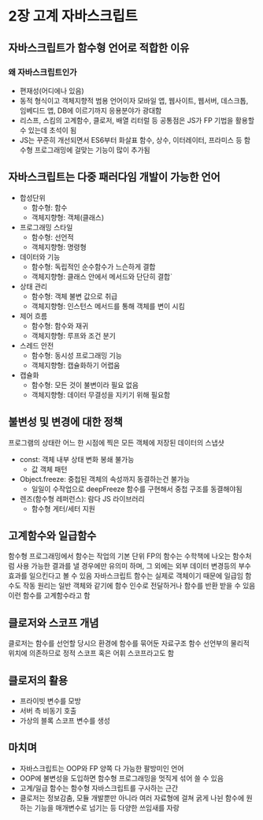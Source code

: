 # 2장 고계 자바스크립트

## 자바스크립트가 함수형 언어로 적합한 이유

### 왜 자바스크립트인가
- 편재성(어디에나 있음)
- 동적 형식이고 객체지향적 범용 언어이자 모바일 앱, 웹사이트, 웹서버, 데스크톱, 임베디드 앱, DB에 이르기까지 응용분야가 광대함
- 리스프, 스킴의 고계함수, 클로저, 배열 리터럴 등 공통점은 JS가 FP 기법을 활용할 수 있는데 초석이 됨
- JS는 꾸준히 개선되면서 ES6부터 화살표 함수, 상수, 이터레이터, 프라미스 등 함수형 프로그래밍에 걸맞는 기능이 많이 추가됨

## 자바스크립트는 다중 패러다임 개발이 가능한 언어
- 합성단위
    - 함수형: 함수
    - 객체지향형: 객체(클래스)
- 프로그래밍 스타일
    - 함수형: 선언적
    - 객체지향형: 명령형
- 데이터와 기능
    - 함수형: 독립적인 순수함수가 느슨하게 결합
    - 객체지향형: 클래스 안에서 메서드와 단단히 결합`
- 상태 관리
    - 함수형: 객체 불변 값으로 취급
    - 객체지향형: 인스턴스 메서드를 통해 객체를 변이 시킴
- 제어 흐름
    - 함수형: 함수와 재귀
    - 객체지향형: 루프와 조건 분기
- 스레드 안전
    - 함수형: 동시성 프로그래밍 기능
    - 객체지향형: 캡슐화하기 어렵움
- 캡슐화
    - 함수형: 모든 것이 불변이라 필요 없음
    - 객체지향형: 데이터 무결성을 지키기 위해 필요함


## 불변성 및 변경에 대한 정책
프로그램의 상태란 어느 한 시점에 찍은 모든 객체에 저장된 데이터의 스냅샷
- const: 객체 내부 상태 변화 봉쇄 불가능
  - 값 객체 패턴
- Object.freeze: 중첩된 객체의 속성까지 동결하는건 불가능
  - 일일이 수작업으로 deepFreeze 함수를 구현해서 중첩 구조를 동결해야됨
- 렌즈(함수형 레퍼런스): 람다 JS 라이브러리
  - 함수형 게터/세터 지원

## 고계함수와 일급함수
함수형 프로그래밍에서 함수는 작업의 기본 단위
FP의 함수는 수학책에 나오는 함수처럼 사용 가능한 결과를 낼 경우에만 유의미 하며, 그 외에는 외부 데이터 변경등의 부수효과를 일으킨다고 볼 수 있음
자바스크립트 함수는 실제로 객체이기 때문에 일급임
함수도 작동 원리는 일반 객체와 같기에 함수 인수로 전달하거나 함수를 반환 받을 수 있음 이런 함수를 고계함수라고 함

## 클로저와 스코프 개념
클로저는 함수를 선언할 당시으 환경에 함수를 묶어둔 자료구조
함수 선언부의 물리적 위치에 의존하므로 정적 스코프 혹은 어휘 스코프라고도 함


## 클로저의 활용
- 프라이빗 변수를 모방
- 서버 측 비동기 호출
- 가상의 블록 스코프 변수를 생성


## 마치며
- 자바스크립트는 OOP와 FP 양쪽 다 가능한 팔방미인 언어
- OOP에 불변성을 도입하면 함수형 프로그래밍을 멋직게 섞어 쓸 수 있음
- 고계/일급 함수는 함수형 자바스크립트를 구사하는 근간
- 클로저는 정보감춤, 모듈 개발뿐만 아니라 여러 자료형에 걸쳐 굵게 나뉜 함수에 원하는 기능을 매개변수로 넘기는 등 다양한 쓰임새를 자랑
